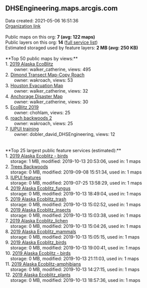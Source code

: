 <h2>DHSEngineering.maps.arcgis.com</h2> Data created: 2021-05-06 16:51:36 <br /><a target='new' href='https://DHSEngineering.maps.arcgis.com'>Organization link</a><br /><br />Public maps on this org: <b>7 (avg: 122 maps)</b><br />Public layers on this org: <b>14 </b>(<a target='new' href='https://services.arcgis.com/xj2lnsu84N4O75ZN/ArcGIS/rest/services'>full service list</a>)<br />Estimated storaged used by feature layers: <b>2 MB (avg: 250 KB)</b><br /><br />**Top 50 public maps by views:**<br />  1. <a target='new' href='https://www.arcgis.com/home/item.html?id=6de7e049b3a44c9f9d46141b77c1c0db'>2019 Alaska EcoBlitz</a> <br />  &nbsp;&nbsp;&nbsp;&nbsp; &nbsp;&nbsp;owner: walker_catherine, views: 495<br />  2. <a target='new' href='https://www.arcgis.com/home/item.html?id=8d2cfe6d46394d4596c4ea62acd0bff6'>Dimond Transect Map-Copy Roach</a> <br />  &nbsp;&nbsp;&nbsp;&nbsp; &nbsp;&nbsp;owner: wakroach, views: 53<br />  3. <a target='new' href='https://www.arcgis.com/home/item.html?id=2c9d5766751a446096ec98870da32e12'>Houston Evacuation Map</a> <br />  &nbsp;&nbsp;&nbsp;&nbsp; &nbsp;&nbsp;owner: walker_catherine, views: 32<br />  4. <a target='new' href='https://www.arcgis.com/home/item.html?id=72269978d2ed4e09a787f333794ca866'>Anchorage Disaster Map</a> <br />  &nbsp;&nbsp;&nbsp;&nbsp; &nbsp;&nbsp;owner: walker_catherine, views: 30<br />  5. <a target='new' href='https://www.arcgis.com/home/item.html?id=b34963d2afe24ee8885a7d155f634c70'>EcoBlitz 2019</a> <br />  &nbsp;&nbsp;&nbsp;&nbsp; &nbsp;&nbsp;owner: chohlam, views: 25<br />  6. <a target='new' href='https://www.arcgis.com/home/item.html?id=b3c4ec1aa662410580817e28bac625a6'>roach backwoods 2</a> <br />  &nbsp;&nbsp;&nbsp;&nbsp; &nbsp;&nbsp;owner: wakroach, views: 25<br />  7. <a target='new' href='https://www.arcgis.com/home/item.html?id=0687c38698f84451b78eca0691909bad'>IUPUI training</a> <br />  &nbsp;&nbsp;&nbsp;&nbsp; &nbsp;&nbsp;owner: dobler_david_DHSEngineering, views: 12<br /><br /><br />**Top 25 largest public feature services (estimated):**<br /> 1. <a target='new' href='https://www.arcgis.com/home/item.html?id=1852792c593d4eaa8648c8ff5f3a3a2b'>2019 Alaska Ecoblitz - birds</a><br /> &nbsp;&nbsp;&nbsp;&nbsp;storage: 1 MB, modified: 2019-10-13 20:53:06,  used in: 1 maps<br /> 2. <a target='new' href='https://www.arcgis.com/home/item.html?id=9311e283efd848928ef522e83a2e979e'>Trees Backwoods</a><br /> &nbsp;&nbsp;&nbsp;&nbsp;storage: 0 MB, modified: 2019-09-08 15:51:34,  used in: 1 maps<br /> 3. <a target='new' href='https://www.arcgis.com/home/item.html?id=38c0a84e86ac443a95c30bae1e168c3d'>IUPUI features</a><br /> &nbsp;&nbsp;&nbsp;&nbsp;storage: 0 MB, modified: 2019-07-25 13:58:29,  used in: 1 maps<br /> 4. <a target='new' href='https://www.arcgis.com/home/item.html?id=b30aace33c844abf9a1993b5f814cd97'>2019 Alaska Ecoblitz_fungus</a><br /> &nbsp;&nbsp;&nbsp;&nbsp;storage: 0 MB, modified: 2019-10-13 18:49:04,  used in: 1 maps<br /> 5. <a target='new' href='https://www.arcgis.com/home/item.html?id=c081d2138a2649a29cd128018aa6dbc2'>2019 Alaska Ecoblitz_trash</a><br /> &nbsp;&nbsp;&nbsp;&nbsp;storage: 0 MB, modified: 2019-10-13 15:02:52,  used in: 1 maps<br /> 6. <a target='new' href='https://www.arcgis.com/home/item.html?id=28262fd596e04a80972193ce243e9321'>2019 Alaska Ecoblitz_insects</a><br /> &nbsp;&nbsp;&nbsp;&nbsp;storage: 0 MB, modified: 2019-10-13 15:03:38,  used in: 1 maps<br /> 7. <a target='new' href='https://www.arcgis.com/home/item.html?id=2e1a759fd4ae48d4b4fcb4ce2ceb1420'>2019 Alaska Ecoblitz_lichen</a><br /> &nbsp;&nbsp;&nbsp;&nbsp;storage: 0 MB, modified: 2019-10-13 15:04:26,  used in: 1 maps<br /> 8. <a target='new' href='https://www.arcgis.com/home/item.html?id=25a302c057c14ef28a2f707178762a71'>2019 Alaska Ecoblitz_mammals</a><br /> &nbsp;&nbsp;&nbsp;&nbsp;storage: 0 MB, modified: 2019-10-13 15:05:15,  used in: 1 maps<br /> 9. <a target='new' href='https://www.arcgis.com/home/item.html?id=c746dc5625fd406d84820c1f9516d1cc'>2019 Alaska Ecoblitz_birds</a><br /> &nbsp;&nbsp;&nbsp;&nbsp;storage: 0 MB, modified: 2019-10-13 19:00:41,  used in: 1 maps<br /> 10. <a target='new' href='https://www.arcgis.com/home/item.html?id=bab451fbb3754e3db8ccdba82156baa1'>2019 Alaska Ecoblitz - birds</a><br /> &nbsp;&nbsp;&nbsp;&nbsp;storage: 0 MB, modified: 2019-10-13 21:11:03,  used in: 1 maps<br /> 11. <a target='new' href='https://www.arcgis.com/home/item.html?id=8c9bfa6561014dce8c80bbe425b1493d'>2019 Alaska Ecoblitz-amphibians</a><br /> &nbsp;&nbsp;&nbsp;&nbsp;storage: 0 MB, modified: 2019-10-13 14:27:15,  used in: 1 maps<br /> 12. <a target='new' href='https://www.arcgis.com/home/item.html?id=6b63aa367012486fa3f0279c7ec46dda'>2019 Alaska Ecoblitz_plants</a><br /> &nbsp;&nbsp;&nbsp;&nbsp;storage: 0 MB, modified: 2019-10-13 18:57:36,  used in: 1 maps<br />